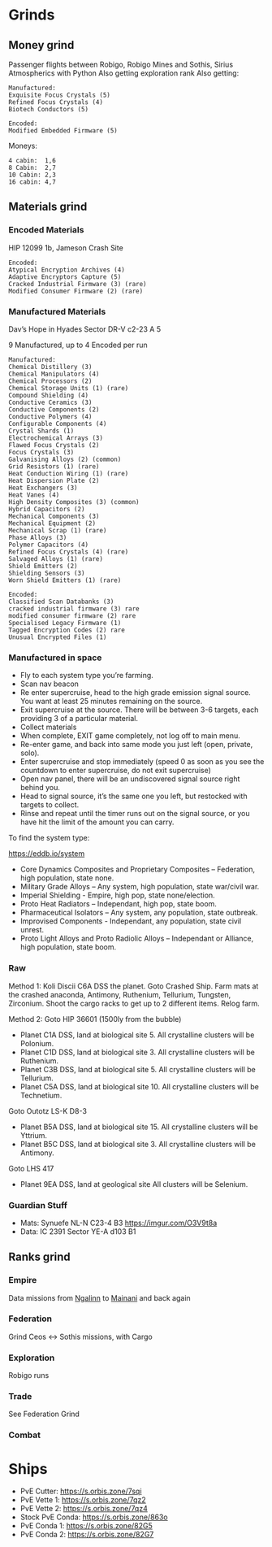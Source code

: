 # Grinds
## Money grind
Passenger flights between Robigo, Robigo Mines and Sothis, Sirius Atmospherics with Python
Also getting exploration rank
Also getting:

    Manufactured:
    Exquisite Focus Crystals (5)
    Refined Focus Crystals (4)
    Biotech Conductors (5)

    Encoded:
    Modified Embedded Firmware (5)

Moneys:

    4 cabin:  1,6
    8 Cabin:  2,7
    10 Cabin: 2,3
    16 cabin: 4,7

## Materials grind
### Encoded Materials
HIP 12099 1b, Jameson Crash Site

    Encoded:
    Atypical Encryption Archives (4)	
    Adaptive Encryptors Capture (5)	
    Cracked Industrial Firmware (3) (rare)
    Modified Consumer Firmware (2) (rare)

### Manufactured Materials
Dav’s Hope in Hyades Sector DR-V c2-23 A 5

9 Manufactured, up to 4 Encoded per run

    Manufactured:
    Chemical Distillery (3)  
    Chemical Manipulators (4)  
    Chemical Processors (2)  
    Chemical Storage Units (1) (rare) 
    Compound Shielding (4)  
    Conductive Ceramics (3)  
    Conductive Components (2)  
    Conductive Polymers (4)  
    Configurable Components (4)  
    Crystal Shards (1)  
    Electrochemical Arrays (3)  
    Flawed Focus Crystals (2)  
    Focus Crystals (3)  
    Galvanising Alloys (2) (common) 
    Grid Resistors (1) (rare) 
    Heat Conduction Wiring (1) (rare) 
    Heat Dispersion Plate (2)  
    Heat Exchangers (3)  
    Heat Vanes (4)  
    High Density Composites (3) (common) 
    Hybrid Capacitors (2)  
    Mechanical Components (3)  
    Mechanical Equipment (2)  
    Mechanical Scrap (1) (rare) 
    Phase Alloys (3)  
    Polymer Capacitors (4)  
    Refined Focus Crystals (4) (rare) 
    Salvaged Alloys (1) (rare) 
    Shield Emitters (2)  
    Shielding Sensors (3)  
    Worn Shield Emitters (1) (rare) 
    
    Encoded:
    Classified Scan Databanks (3)
    cracked industrial firmware (3) rare
    modified consumer firmware (2) rare
    Specialised Legacy Firmware (1)
    Tagged Encryption Codes (2) rare
    Unusual Encrypted Files (1)

### Manufactured in space

- Fly to each system type you’re farming.
- Scan nav beacon
- Re enter supercruise, head to the high grade emission signal source. You want at least 25 minutes remaining on the source.
- Exit supercruise at the source. There will be between 3-6 targets, each providing 3 of a particular material.
- Collect materials
- When complete, EXIT game completely, not log off to main menu.
- Re-enter game, and back into same mode you just left (open, private, solo).
- Enter supercruise and stop immediately (speed 0 as soon as you see the countdown to enter supercruise, do not exit supercruise)
- Open nav panel, there will be an undiscovered signal source right behind you.
- Head to signal source, it’s the same one you left, but restocked with targets to collect.
- Rinse and repeat until the timer runs out on the signal source, or you have hit the limit of the amount you can carry.

To find the system type:

https://eddb.io/system

- Core Dynamics Composites and Proprietary Composites – Federation, high population, state none.
- Military Grade Alloys – Any system, high population, state war/civil war.
- Imperial Shielding - Empire, high pop, state none/election.
- Proto Heat Radiators – Independant, high pop, state boom.
- Pharmaceutical Isolators – Any system, any population, state outbreak.
- Improvised Components - Independant, any population, state civil unrest.
- Proto Light Alloys and Proto Radiolic Alloys – Independant or Alliance, high population, state boom.

### Raw

Method 1:
Koli Discii C6A
DSS the planet.
Goto Crashed Ship.
Farm mats at the crashed anaconda, Antimony, Ruthenium, Tellurium, Tungsten, Zirconium. Shoot the cargo racks to get up to 2 different items.
Relog farm.

Method 2:
Goto HIP 36601 (1500ly from the bubble)
- Planet C1A
DSS, land at biological site 5.
All crystalline clusters will be Polonium.
- Planet C1D
DSS, land at biological site 3.
All crystalline clusters will be Ruthenium.
- Planet C3B
DSS, land at biological site 5.
All crystalline clusters will be Tellurium.
- Planet C5A
DSS, land at biological site 10.
All crystalline clusters will be Technetium.

Goto Outotz LS-K D8-3
- Planet B5A
DSS, land at biological site 15.
All crystalline clusters will be Yttrium.
- Planet B5C
DSS, land at biological site 3.
All crystalline clusters will be Antimony.

Goto LHS 417
- Planet 9EA
DSS, land at geological site
All clusters will be Selenium.

### Guardian Stuff
- Mats: Synuefe NL-N C23-4 B3 https://imgur.com/O3V9t8a
- Data: IC 2391 Sector YE-A d103 B1

## Ranks grind
### Empire
Data missions from [Ngalinn](https://inara.cz/galaxy-station/37051/) to [Mainani](https://inara.cz/galaxy-station/35821/) and back again

### Federation
Grind Ceos <-> Sothis missions, with Cargo

### Exploration
Robigo runs

### Trade

See Federation Grind

### Combat

# Ships

- PvE Cutter: https://s.orbis.zone/7sqi
- PvE Vette 1: https://s.orbis.zone/7qz2
- PvE Vette 2: https://s.orbis.zone/7qz4
- Stock PvE Conda: https://s.orbis.zone/863o
- PvE Conda 1: https://s.orbis.zone/82G5
- PvE Conda 2: https://s.orbis.zone/82G7


